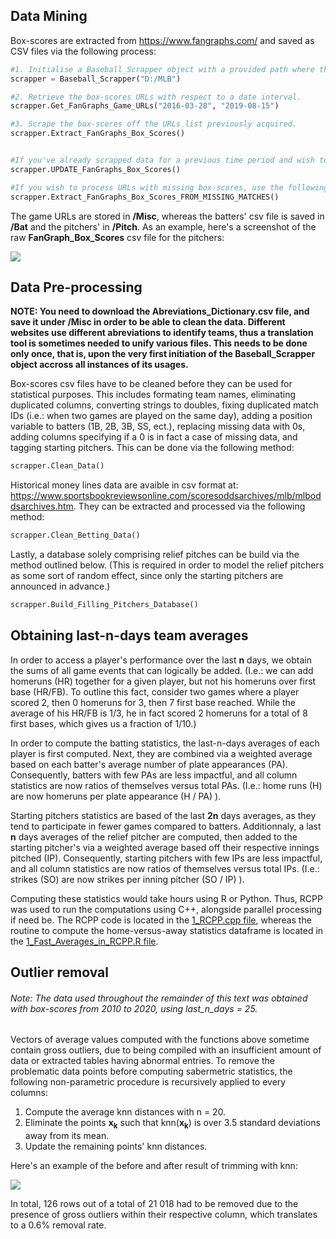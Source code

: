 ## Data Mining

Box-scores are extracted from https://www.fangraphs.com/ and saved as CSV files via the following process:

```python
#1. Initialise a Baseball_Scrapper object with a provided path where the files will be stored. 
scrapper = Baseball_Scrapper("D:/MLB")

#2. Retrieve the box-scores URLs with respect to a date interval. 
scrapper.Get_FanGraphs_Game_URLs("2016-03-28", "2019-08-15")

#3. Scrape the box-scores off the URLs list previously acquired. 
scrapper.Extract_FanGraphs_Box_Scores()


#If you've already scrapped data for a previous time period and wish to simply update your box-scores list, use the following method:
scrapper.UPDATE_FanGraphs_Box_Scores()

#If you wish to process URLs with missing box-scores, use the following method:
scrapper.Extract_FanGraphs_Box_Scores_FROM_MISSING_MATCHES()
```


The game URLs are stored in **/Misc**, whereas the batters' csv file is saved in **/Bat** and the pitchers' in **/Pitch**. As an example, here's a screenshot of the raw **FanGraph_Box_Scores** csv file for the pitchers:

![](https://i.imgur.com/KX6K3AY.png)


## Data Pre-processing

**NOTE: You need to download the Abreviations_Dictionary.csv file, and save it under /Misc in order to be able to clean the data. Different websites use different abreviations to identify teams, thus a translation tool is sometimes needed to unify various files. This needs to be done only once, that is, upon the very first initiation of the Baseball_Scrapper object accross all instances of its usages.**

Box-scores csv files have to be cleaned before they can be used for statistical purposes. This includes formating team names, eliminating duplicated columns, converting strings to doubles, fixing duplicated match IDs (i.e.: when two games are played on the same day), adding a position variable to batters (1B, 2B, 3B, SS, ect.), replacing missing data with 0s, adding columns specifying if a 0 is in fact a case of missing data, and tagging starting pitchers. This can be done via the following method:

```python
scrapper.Clean_Data()
```

Historical money lines data are avaible in csv format at: https://www.sportsbookreviewsonline.com/scoresoddsarchives/mlb/mlboddsarchives.htm. They can be extracted and processed via the following method:
```python
scrapper.Clean_Betting_Data()
```

Lastly, a database solely comprising relief pitches can be build via the method outlined below. (This is required in order to model the relief pitchers as some sort of random effect, since only the starting pitchers are announced in advance.)
```python
scrapper.Build_Filling_Pitchers_Database()
```


## Obtaining last-n-days team averages

In order to access a player's performance over the last **n** days, we obtain the sums of all game events that can logically be added. (I.e.: we can add homeruns (HR) together for a given player, but not his homeruns over first base (HR/FB). To outline this fact, consider two games where a player scored 2, then 0 homeruns for 3, then 7 first base reached. While the average of his HR/FB is 1/3, he in fact scored 2 homeruns for a total of 8 first bases, which gives us a fraction of 1/10.)

In order to compute the batting statistics, the last-n-days averages of each player is first computed. Next, they are combined via a weighted average based on each batter's average number of plate appearances (PA). Consequently, batters with few PAs are less impactful, and all column statistics are now ratios of themselves versus total PAs. (I.e.: home runs (H) are now homeruns per plate appearance (H / PA) ).

Starting pitchers statistics are based of the last **2n** days averages, as they tend to participate in fewer games compared to batters. Additionnaly, a last **n** days averages of the relief pitcher are computed, then added to the starting pitcher's via a weighted average based off their respective innings pitched (IP). Consequently, starting pitchers with few IPs are less impactful, and all column statistics are now ratios of themselves versus total IPs. (I.e.: strikes (SO) are now strikes per inning pitcher (SO / IP) ).

Computing these statistics would take hours using R or Python. Thus, RCPP was used to run the computations using C++, alongside parallel processing if need be. The RCPP code is located in the [1_RCPP.cpp file](https://github.com/frankfredj/MLB_Betting/blob/master/1_RCPP.cpp), whereas the routine to compute the home-versus-away statistics dataframe is located in the [1_Fast_Averages_in_RCPP.R file](https://github.com/frankfredj/MLB_Betting/blob/master/1_Fast_Averages_in_RCPP.R).


## Outlier removal

###### Note: The data used throughout the remainder of this text was obtained with box-scores from 2010 to 2020, using last_n_days = 25. 

Vectors of average values computed with the functions above sometime contain gross outliers, due to being compiled with an insufficient amount of data or extracted tables having abnormal entries. To remove the problematic data points before computing sabermetric statistics, the following non-parametric procedure is recursively applied to every columns:<br/>

1. Compute the average knn distances with n = 20.
2. Eliminate the points **x<sub>k</sub>** such that knn(**x<sub>k</sub>**) is over 3.5 standard deviations away from its mean.
3. Update the remaining points' knn distances.<br/>

Here's an example of the before and after result of trimming with knn: <br/>

![](https://i.imgur.com/cqibFfe.png) <br/>


In total, 126 rows out of a total of 21 018 had to be removed due to the presence of gross outliers within their respective column, which translates to a 0.6% removal rate.








